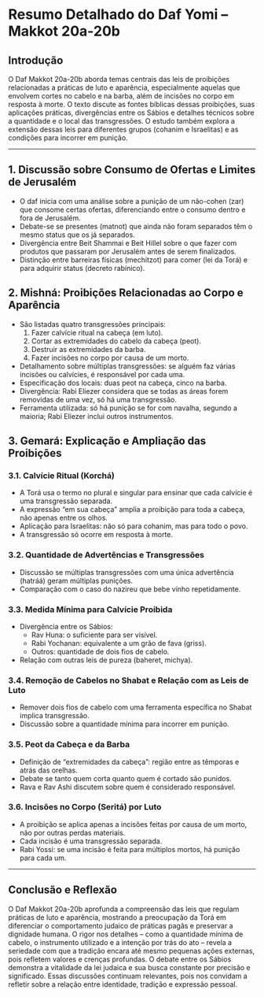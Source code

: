# Resumo Detalhado do Daf Yomi – Makkot 20a-20b

## Introdução

O Daf Makkot 20a-20b aborda temas centrais das leis de proibições relacionadas a práticas de luto e aparência, especialmente aquelas que envolvem cortes no cabelo e na barba, além de incisões no corpo em resposta à morte. O texto discute as fontes bíblicas dessas proibições, suas aplicações práticas, divergências entre os Sábios e detalhes técnicos sobre a quantidade e o local das transgressões. O estudo também explora a extensão dessas leis para diferentes grupos (cohanim e Israelitas) e as condições para incorrer em punição.

---

## 1. **Discussão sobre Consumo de Ofertas e Limites de Jerusalém**

- O daf inicia com uma análise sobre a punição de um não-cohen (zar) que consome certas ofertas, diferenciando entre o consumo dentro e fora de Jerusalém.
- Debate-se se presentes (matnot) que ainda não foram separados têm o mesmo status que os já separados.
- Divergência entre Beit Shammai e Beit Hillel sobre o que fazer com produtos que passaram por Jerusalém antes de serem finalizados.
- Distinção entre barreiras físicas (mechitzot) para comer (lei da Torá) e para adquirir status (decreto rabínico).

## 2. **Mishná: Proibições Relacionadas ao Corpo e Aparência**

- São listadas quatro transgressões principais:
  1. Fazer calvície ritual na cabeça (em luto).
  2. Cortar as extremidades do cabelo da cabeça (peot).
  3. Destruir as extremidades da barba.
  4. Fazer incisões no corpo por causa de um morto.
- Detalhamento sobre múltiplas transgressões: se alguém faz várias incisões ou calvícies, é responsável por cada uma.
- Especificação dos locais: duas peot na cabeça, cinco na barba.
- Divergência: Rabi Eliezer considera que se todas as áreas forem removidas de uma vez, só há uma transgressão.
- Ferramenta utilizada: só há punição se for com navalha, segundo a maioria; Rabi Eliezer inclui outros instrumentos.

## 3. **Gemará: Explicação e Ampliação das Proibições**

### 3.1. **Calvície Ritual (Korchá)**

- A Torá usa o termo no plural e singular para ensinar que cada calvície é uma transgressão separada.
- A expressão “em sua cabeça” amplia a proibição para toda a cabeça, não apenas entre os olhos.
- Aplicação para Israelitas: não só para cohanim, mas para todo o povo.
- A transgressão só ocorre em resposta à morte.

### 3.2. **Quantidade de Advertências e Transgressões**

- Discussão se múltiplas transgressões com uma única advertência (hatráá) geram múltiplas punições.
- Comparação com o caso do nazireu que bebe vinho repetidamente.

### 3.3. **Medida Mínima para Calvície Proibida**

- Divergência entre os Sábios:
  - Rav Huna: o suficiente para ser visível.
  - Rabi Yochanan: equivalente a um grão de fava (griss).
  - Outros: quantidade de dois fios de cabelo.
- Relação com outras leis de pureza (baheret, michya).

### 3.4. **Remoção de Cabelos no Shabat e Relação com as Leis de Luto**

- Remover dois fios de cabelo com uma ferramenta específica no Shabat implica transgressão.
- Discussão sobre a quantidade mínima para incorrer em punição.

### 3.5. **Peot da Cabeça e da Barba**

- Definição de “extremidades da cabeça”: região entre as têmporas e atrás das orelhas.
- Debate se tanto quem corta quanto quem é cortado são punidos.
- Rava e Rav Ashi discutem sobre quem é considerado responsável.

### 3.6. **Incisões no Corpo (Seritá) por Luto**

- A proibição se aplica apenas a incisões feitas por causa de um morto, não por outras perdas materiais.
- Cada incisão é uma transgressão separada.
- Rabi Yossi: se uma incisão é feita para múltiplos mortos, há punição para cada um.

---

## Conclusão e Reflexão

O Daf Makkot 20a-20b aprofunda a compreensão das leis que regulam práticas de luto e aparência, mostrando a preocupação da Torá em diferenciar o comportamento judaico de práticas pagãs e preservar a dignidade humana. O rigor nos detalhes – como a quantidade mínima de cabelo, o instrumento utilizado e a intenção por trás do ato – revela a seriedade com que a tradição encara até mesmo pequenas ações externas, pois refletem valores e crenças profundas. O debate entre os Sábios demonstra a vitalidade da lei judaica e sua busca constante por precisão e significado. Essas discussões continuam relevantes, pois nos convidam a refletir sobre a relação entre identidade, tradição e expressão pessoal.